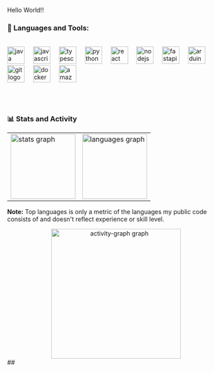 <p align="left">Hello World!!</p>

### 🔨 Languages and Tools:
<br clear="both">

<div align="left">
  <img src="https://skillicons.dev/icons?i=java" height="40" alt="java logo"  />
  <img width="12" />
  <img src="https://skillicons.dev/icons?i=js" height="40" alt="javascript logo"  />
  <img width="12" />
  <img src="https://skillicons.dev/icons?i=ts" height="40" alt="typescript logo"  />
  <img width="12" />
  <img src="https://skillicons.dev/icons?i=py" height="40" alt="python logo"  />
  <img width="12" />
  <img src="https://skillicons.dev/icons?i=react" height="40" alt="react logo"  />
  <img width="12" />
  <img src="https://skillicons.dev/icons?i=nodejs" height="40" alt="nodejs logo"  />
  <img width="12" />
  <img src="https://skillicons.dev/icons?i=fastapi" height="40" alt="fastapi logo"  /> 
  <img width="12" />
  <img src="https://skillicons.dev/icons?i=arduino" height="40" alt="arduino logo"  />
  <img width="12" />
  <img src="https://skillicons.dev/icons?i=git" height="40" alt="git logo"  />
  <img width="12" />
  <img src="https://skillicons.dev/icons?i=docker" height="40" alt="docker logo"  />
  <img width="12" />
  <img src="https://skillicons.dev/icons?i=aws" height="40" alt="amazonwebservices logo"  />
</div>

##

<br clear="both">

### 📊 Stats and Activity</h2></summary>

<table align="center">
  <tr>
    <td>
      <img src="https://github-readme-stats.vercel.app/api?username=jesus-hernandez2004&hide_title=false&hide_rank=false&show_icons=true&include_all_commits=true&count_private=false&disable_animations=false&theme=radical&bg_color=00000000&locale=en&hide_border=true&order=1" height="150" alt="stats graph"  />
    </td>
    <td>
      <img src="https://github-readme-stats.vercel.app/api/top-langs?username=jesus-hernandez2004&locale=en&hide_title=false&layout=compact&card_width=320&langs_count=5&theme=radical&bg_color=00000000&hide_border=true&order=2" height="150" alt="languages graph"  />
    </td>
  </tr>
</table>

<b>Note:</b> Top languages is only a metric of the languages my public code consists of and doesn't reflect experience or skill level.
  
<div align="center">
  <img src="https://github-readme-activity-graph.vercel.app/graph?username=jesus-hernandez2004&radius=16&theme=redical&bg_color=00000000&area=true&order=5" height="300" alt="activity-graph graph" />
</div>
##
